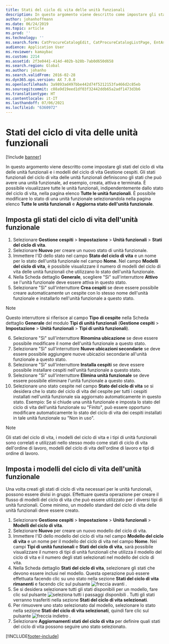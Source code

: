 ```yaml
---
title: Stati del ciclo di vita delle unità funzionali
description: In questo argomento viene descritto come impostare gli stati delle unità funzionali e i modelli del ciclo di vita Gestione cespiti.
author: johanhoffmann
ms.date: 06/24/2019
ms.topic: article
ms.prod: ''
ms.technology: ''
ms.search.form: CatProcureCatalogEdit, CatProcureCatalogListPage, EntAssetFunctionalLocationLifecycleModel, EntAssetFunctionalLocationLifecycleState
audience: Application User
ms.reviewer: kamaybac
ms.custom: 2214
ms.assetid: 2f3e0441-414d-402b-b28b-7ab0d650d658
ms.search.region: Global
ms.author: johanho
ms.search.validFrom: 2016-02-28
ms.dyn365.ops.version: AX 7.0.0
ms.openlocfilehash: 3a9893ad497bbe442d74f5212153fa466d2c85eb
ms.sourcegitcommit: c08a9d19eed1df03f32442ddb65a2adf1473d3b6
ms.translationtype: HT
ms.contentlocale: it-IT
ms.lasthandoff: 07/06/2021
ms.locfileid: "6360972"
---
```

# <a name="functional-location-lifecycle-states"></a>Stati del ciclo di vita delle unità funzionali

[!include [banner](../../includes/banner.md)]

 

In questo argomento viene descritto come impostare gli stati del ciclo di vita delle unità funzionali e i modelli del ciclo di vita Gestione cespiti. Gli stati funzionali del ciclo di vita delle unità funzionali definiscono gli stati che può avere una unità funzionale, ad esempio, creata, attiva e terminata. È possibile visualizzare tutte le unità funzionali, indipendentemente dallo stato del ciclo di vita, nella pagina elenco **Tutte le unità funzionali**. È possibile modificare lo stato di una unità funzionale selezionandola nella pagina elenco **Tutte le unità funzionali** e **Aggiorna stato dell'unità funzionale**.

## <a name="set-up-functional-location-lifecycle-states"></a>Imposta gli stati del ciclo di vita dell'unità funzionale

1. Selezionare **Gestione cespiti** > **Impostazione** > **Unità funzionali** > **Stati del ciclo di vita**.
2. Selezionare **Nuovo** per creare un nuovo stato di unità funzionale.
3. Immettere l'ID dello stato nel campo **Stato del ciclo di vita** e un nome per lo stato dell'unità funzionale nel campo **Nome**. Nel campo **Modelli del ciclo di vita**, è possibile visualizzare il numero di modelli del ciclo di vita delle unità funzionali che utilizzano lo stato dell'unità funzionale.
4. Nella Scheda dettaglio **Generale**, scegliere "Sì" sull'interruttore **Attivo** se l'unità funzionale deve essere attiva in questo stato.
5. Selezionare "Sì" sull'interruttore **Crea cespiti** se deve essere possibile creare automaticamente un cespite con lo stesso nome dell'unità funzionale e installarlo nell'unità funzionale a questo stato.  
>[!NOTE]
>Questo interruttore si riferisce al campo **Tipo di cespite** nella Scheda dettaglio **Generale** del modulo **Tipi di unità funzionali** (**Gestione cespiti** > **Impostazione** > **Unità funzionali** > **Tipi di unità funzionali**).
6. Selezionare "Sì" sull'interruttore **Rinomina ubicazione** se deve essere possibile modificare il nome dell'unità funzionale a questo stato.
7. Selezionare "Sì" sull'interruttore **Nuove ubicazioni secondarie** se deve essere possibile aggiungere nuove ubicazioi secondarie all'unità funzionale a questo stato.
8. Selezionare "Sì" sull'interruttore **Installa cespiti** se deve essere possibile installare cespiti nell'unità funzionale a questo stato.
9. Selezionare "Sì" sull'interruttore **Elimina unità funzionale** se deve essere possibile eliminare l'unità funzionale a questo stato.
10. Selezionare uno stato cespite nel campo **Stato del ciclo di vita** se si desidera che lo stato del ciclo di vita del cespite per tutti i cespiti installati nell'unità funzionale sia aggiornato automaticamente in questo stato. Esempio: Se si chiude una unità funzionale e imposta lo stato del ciclo di vita dell'unità funzionale su "Finito", può essere opportuno modificare automaticamente lo stato del ciclo di vita dei cespiti installati in tale unità funzionale su "Non in uso".


>[!NOTE]
>Gli stati del ciclo di vita, i modelli del ciclo di vita e i tipi di unità funzionali sono correlati e utilizzati nello stesso modo come stati di ciclo di vita dell'ordine di lavoro, modelli del ciclo di vita dell'ordine di lavoro e tipi di ordine di lavoro. 

## <a name="set-up-functional-location-lifecycle-models"></a>Imposta i modelli del ciclo di vita dell'unità funzionale

Una volta creati gli stati di ciclo di vita necessari per le unità funzionali, possono essere divisi in gruppi. Effettuare questa operazione per creare il flusso di modelli del ciclo di vita che può essere utilizzato per i diversi tipi di unità funzionali. Come minimo, un modello standard del ciclo di vita delle unità funzionali deve essere creato.

1. Selezionare **Gestione cespiti** > **Impostazione** > **Unità funzionali** > **Modelli del ciclo di vita**.
2. Selezionare **Nuovo** per creare un nuovo modello del ciclo di vita.
3. Immettere l'ID dello modello del ciclo di vita nel campo **Modello del ciclo di vita** e un nome per il modello del ciclo di vita nel campo **Nome**. Nei campi **Tipi di unità funzionali** e **Stati del ciclo di vita**, sarà possibile visualizzare il numero di tipi di unità funzionali che utilizza il modello del ciclo di vita e il numero degli stati selezionati nel modello del ciclo di vita.
4. Nella Scheda dettaglio **Stati del ciclo di vita**, selezionare gli stati  che devono essere inclusi nel modello. Questa operazione può essere effettuata facendo clic su uno stato nella sezione **Stati del ciclo di vita rimanenti** e facendo clic sul pulsante ![freccia avanti](media/02-setup-for-functional-locations.png) .
5. Se si desidera selezionare tutti gli stati disponibili per un modello, fare clic sul pulsante ![seleziona tutti i passaggi disponibili](media/03-setup-for-functional-locations.png) . Tutti gli stati verranno trasferiti nella sezione **Stati del ciclo di vita selezionati**.
6. Per rimuovere uno stato selezionato dal modello, selezionare lo stato nella sezione **Stati del ciclo di vita selezionati**, quindi fare clic sul pulsante ![freccia indietro](media/04-setup-for-functional-locations.png) .
7. Selezionare **Aggiornamenti stati del ciclo di vita** per definire quali stati del ciclo di vita possono seguire uno stato selezionato.


[!INCLUDE[footer-include](../../../includes/footer-banner.md)]